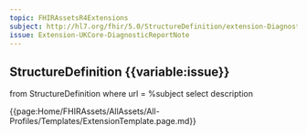 ```yaml
---
topic: FHIRAssetsR4Extensions
subject: http://hl7.org/fhir/5.0/StructureDefinition/extension-DiagnosticReport.note
issue: Extension-UKCore-DiagnosticReportNote
---
```


## StructureDefinition {{variable:issue}}
<fql output="inline">
from
	StructureDefinition
where
	url = %subject
select
  description
</fql>

{{page:Home/FHIRAssets/AllAssets/All-Profiles/Templates/ExtensionTemplate.page.md}}
